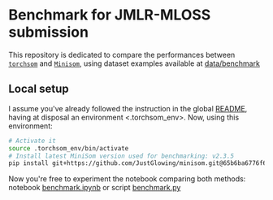 # Benchmark for JMLR-MLOSS submission

This repository is dedicated to compare the performances between [`torchsom`](https://github.com/michelin/TorchSOM) and [`Minisom`](https://github.com/JustGlowing/minisom), using dataset examples available at [data/benchmark](../data/benchmark/)

## Local setup

I assume you've already followed the instruction in the global [README](../README.md), having at disposal an environment <.torchsom_env>.
Now, using this environment:

```bash
# Activate it
source .torchsom_env/bin/activate
# Install latest MiniSom version used for benchmarking: v2.3.5
pip install git+https://github.com/JustGlowing/minisom.git@65b6ba6776f63db4536a85afa34bd7b2c6555960
```

Now you're free to experiment the notebook comparing both methods: notebook [benchmark.ipynb](benchmark.ipynb) or script [benchmark.py](benchmark.py)

<!-- ## Azure ML setup

```bash
# Install Azure client
curl -sL https://aka.ms/InstallAzureCLIDeb | sudo bash

# Connect to AZML
az login

# Install azure module
pip install azure-ai-ml
pip install azure-identity

# Provide keys to the environment
export AZUREML_SUBSCRIPTION="<key>"
export AZUREML_RESOURCE_GROUP="<key>"
export AZUREML_WORKSPACE_NAME="<key>"

# Create env on AZML
python environments/create_environment.py

# Run the raw command from the run_benchmark.yaml to run the job
``` -->
